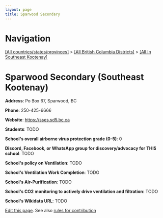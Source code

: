 ```yaml
---
layout: page
title: Sparwood Secondary
---
```

# Navigation

[[All countries/states/provinces]](../../..) > [[All British Columbia Districts]](../..) > [[All In Southeast Kootenay]](..)

# Sparwood Secondary (Southeast Kootenay)

**Address**: Po Box 67, Sparwood, BC

**Phone**: 250-425-6666

**Website**: <https://sses.sd5.bc.ca>

**Students**: TODO

**School's overall airborne virus protection grade (0-5)**: 0

**Discord, Facebook, or WhatsApp group for discovery/advocacy for THIS school**: TODO

**School's policy on Ventilation**: TODO

**School's Ventilation Work Completion**: TODO

**School's Air-Purification**: TODO

**School's CO2 monitoring to actively drive ventilation and filtration**: TODO

**School's Wikidata URL**: TODO


[Edit this page](https://github.com/ventilate-schools/BC/edit/main/./Southeast_Kootenay/Sparwood_Secondary.md). See also [rules for contribution](../../../contribution-rules/)